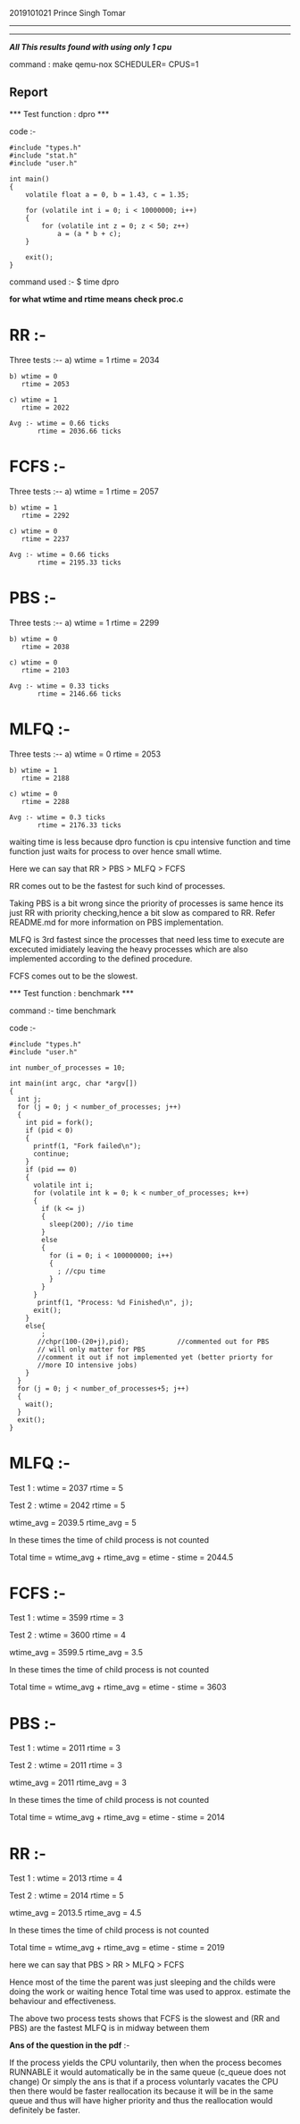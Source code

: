2019101021
Prince Singh Tomar

---
---

***All This results found with using only 1 cpu***

command : make qemu-nox SCHEDULER=<schedular> CPUS=1

## Report

*** Test function : dpro ***

code :-
```
#include "types.h"
#include "stat.h"
#include "user.h"

int main()
{
    volatile float a = 0, b = 1.43, c = 1.35;

    for (volatile int i = 0; i < 10000000; i++)
    {
        for (volatile int z = 0; z < 50; z++)
            a = (a * b + c);
    }
    
    exit();
}
```

command used :- $ time dpro

**for what wtime and rtime means check proc.c**

# RR :- 
 Three tests :--
    a) wtime = 1
       rtime = 2034

    b) wtime = 0
       rtime = 2053

    c) wtime = 1
       rtime = 2022

    Avg :- wtime = 0.66 ticks
           rtime = 2036.66 ticks

# FCFS :-
 Three tests :--
    a) wtime = 1
       rtime = 2057

    b) wtime = 1
       rtime = 2292

    c) wtime = 0
       rtime = 2237

    Avg :- wtime = 0.66 ticks
           rtime = 2195.33 ticks

# PBS :- 
 Three tests :--
    a) wtime = 1
       rtime = 2299

    b) wtime = 0
       rtime = 2038

    c) wtime = 0
       rtime = 2103

    Avg :- wtime = 0.33 ticks
           rtime = 2146.66 ticks

# MLFQ :- 
 Three tests :--
    a) wtime = 0
       rtime = 2053

    b) wtime = 1
       rtime = 2188

    c) wtime = 0
       rtime = 2288

    Avg :- wtime = 0.3 ticks
           rtime = 2176.33 ticks

waiting time is less because dpro function is cpu intensive function 
and time function just waits for process to over hence small wtime.

Here we can say that RR > PBS > MLFQ > FCFS

RR comes out to be the fastest for such kind of processes.

Taking PBS is a bit wrong since the priority of processes is same hence
its just RR with priority checking,hence a bit slow as compared to RR.
Refer README.md for more information on PBS implementation.

MLFQ is 3rd fastest since the processes that need less time to execute are 
excecuted imidiately leaving the heavy processes which are also implemented
according to the defined procedure.

FCFS comes out to be the slowest.

*** Test function : benchmark ***

command :- time benchmark

code :- 
```
#include "types.h"
#include "user.h"

int number_of_processes = 10;

int main(int argc, char *argv[])
{
  int j;
  for (j = 0; j < number_of_processes; j++)
  {
    int pid = fork();
    if (pid < 0)
    {
      printf(1, "Fork failed\n");
      continue;
    }
    if (pid == 0)
    {
      volatile int i;
      for (volatile int k = 0; k < number_of_processes; k++)
      {
        if (k <= j)
        {
          sleep(200); //io time
        }
        else
        {
          for (i = 0; i < 100000000; i++)
          {
            ; //cpu time
          }
        }
      }
       printf(1, "Process: %d Finished\n", j);
      exit();
    }
    else{
        ;
       //chpr(100-(20+j),pid);            //commented out for PBS
       // will only matter for PBS
       //comment it out if not implemented yet (better priorty for 
       //more IO intensive jobs)
    }
  }
  for (j = 0; j < number_of_processes+5; j++)
  {
    wait();
  }
  exit();
}

```
# MLFQ :-

Test 1 :
   wtime = 2037
   rtime = 5

Test 2 :
   wtime = 2042
   rtime = 5

wtime_avg = 2039.5
rtime_avg = 5

In these times the time of child process is not counted

Total time = wtime_avg + rtime_avg = etime - stime = 2044.5 

# FCFS :-

Test 1 :
   wtime = 3599
   rtime = 3

Test 2 :
   wtime = 3600
   rtime = 4

wtime_avg = 3599.5
rtime_avg = 3.5

In these times the time of child process is not counted

Total time = wtime_avg + rtime_avg = etime - stime = 3603

# PBS :-

Test 1 :
   wtime = 2011
   rtime = 3

Test 2 :
   wtime = 2011
   rtime = 3

wtime_avg = 2011
rtime_avg = 3

In these times the time of child process is not counted

Total time = wtime_avg + rtime_avg = etime - stime = 2014

# RR :-

Test 1 :
   wtime = 2013
   rtime = 4

Test 2 :
   wtime = 2014
   rtime = 5

wtime_avg = 2013.5
rtime_avg = 4.5

In these times the time of child process is not counted

Total time = wtime_avg + rtime_avg = etime - stime = 2019

here we can say that 
   PBS > RR > MLFQ > FCFS

Hence most of the time the parent was just sleeping and the childs 
were doing the work or waiting hence Total time was used to approx.
estimate the behaviour and effectiveness.

The above two process tests shows that FCFS is the slowest and (RR 
and PBS) are the fastest MLFQ is in midway between them


**Ans of the question in the pdf** :-

If the process yields the CPU voluntarily, then when the process becomes 
RUNNABLE it would automatically be in the same queue (c_queue does not change)
Or simply the
ans is that if a process voluntarly vacates the CPU then there would be faster 
reallocation its because it will be in the same queue and thus will have 
higher priority and thus the reallocation would definitely be faster.

